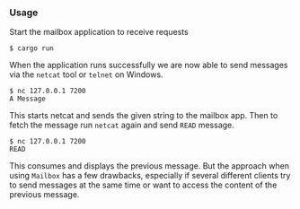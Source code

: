 ### Usage

Start the mailbox application to receive requests

```
$ cargo run
```

When the application runs successfully we are now able to send messages via the `netcat` tool or `telnet` on Windows.

```
$ nc 127.0.0.1 7200
A Message
```

This starts netcat and sends the given string to the mailbox app.
Then to fetch the message run `netcat` again and send `READ` message.

```
$ nc 127.0.0.1 7200
READ
```

This consumes and displays the previous message. But the approach when using `Mailbox` has a few drawbacks,
especially if several different clients try to send messages at the same time or want to access the content of the previous message.
